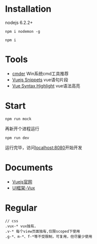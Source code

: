 # Installation

nodejs 6.2.2+

```
npm i nodemon -g
```
```
npm i
```

# Tools

- [cmder](https://github.com/cmderdev/cmder) Win系统cmd工具推荐
- [Vuejs Snippets](https://packagecontrol.io/packages/Vuejs%20Snippets) vue语句片段
- [Vue Syntax Highlight](https://packagecontrol.io/packages/Vue%20Syntax%20Highlight) vue语法高亮


# Start

```
npm run mock
```

再新开个进程运行

```
npm run dev
```

运行完毕，访问[localhost:8080](localhost:8080)开始开发

# Documents

- [Vuejs官网](http://cn.vuejs.org/)
- [UI框架-Vux](https://github.com/airyland/vux)

# Regular

```
// css
.vux-* vux独有，
.v-* 每个view页面独有,仅限scoped下使用
.g-*、m-*、f-*等不受限制，可复用，但尽量少使用
```
